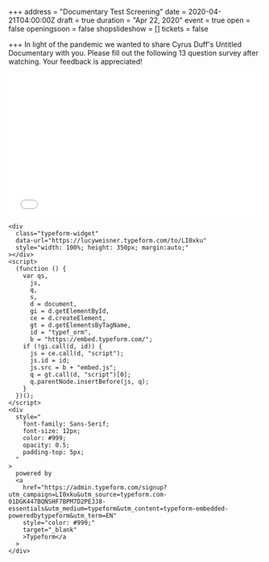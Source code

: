+++
address = "Documentary Test Screening"
date = 2020-04-21T04:00:00Z
draft = true
duration = "Apr 22, 2020"
event = true
open = false
openingsoon = false
shopslideshow = []
tickets = false

+++
In light of the pandemic we wanted to share Cyrus Duff's Untitled Documentary with you. Please fill out the following 13 question survey after watching. Your feedback is appreciated!

<div style="padding:56.25% 0 0 0;position:relative;"><iframe src="[https://player.vimeo.com/video/393326174](https://player.vimeo.com/video/393326174 "https://player.vimeo.com/video/393326174")" style="position:absolute;top:0;left:0;width:100%;height:100%;" frameborder="0" allow="autoplay; fullscreen" allowfullscreen></iframe></div><script src="[https://player.vimeo.com/api/player.js](https://player.vimeo.com/api/player.js "https://player.vimeo.com/api/player.js")"></script>

    <div
      class="typeform-widget"
      data-url="https://lucyweisner.typeform.com/to/LI0xku"
      style="width: 100%; height: 350px; margin:auto;"
    ></div>
    <script>
      (function () {
        var qs,
          js,
          q,
          s,
          d = document,
          gi = d.getElementById,
          ce = d.createElement,
          gt = d.getElementsByTagName,
          id = "typef_orm",
          b = "https://embed.typeform.com/";
        if (!gi.call(d, id)) {
          js = ce.call(d, "script");
          js.id = id;
          js.src = b + "embed.js";
          q = gt.call(d, "script")[0];
          q.parentNode.insertBefore(js, q);
        }
      })();
    </script>
    <div
      style="
        font-family: Sans-Serif;
        font-size: 12px;
        color: #999;
        opacity: 0.5;
        padding-top: 5px;
      "
    >
      powered by
      <a
        href="https://admin.typeform.com/signup?utm_campaign=LI0xku&utm_source=typeform.com-01DGK447BQNSHF7BPM7D2PEJJ8-essentials&utm_medium=typeform&utm_content=typeform-embedded-poweredbytypeform&utm_term=EN"
        style="color: #999;"
        target="_blank"
        >Typeform</a
      >
    </div>